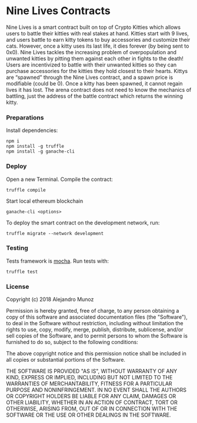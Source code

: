 Nine Lives Contracts
========================

Nine Lives is a smart contract built on top of Crypto Kitties which allows users to battle their kitties with real stakes at hand. Kitties start with 9 lives, and users battle to earn kitty tokens to buy accessories and customize their cats. However, once a kitty uses its last life, it dies forever (by being sent to 0x0). Nine Lives tackles the increasing problem of overpopulation and unwanted kitties by pitting them against each other in fights to the death! Users are incentivized to battle with their unwanted kitties so they can purchase accessories for the kitties they hold closest to their hearts. Kittys are “spawned” through the Nine Lives contract, and a spawn price is modifiable (could be 0). Once a kitty has been spawned, it cannot regain lives it has lost. The arena contract does not need to know the mechanics of battling, just the address of the battle contract which returns the winning kitty.


### Preparations
Install dependencies:
```
npm i
npm install -g truffle
npm install -g ganache-cli
```
### Deploy
Open a new Terminal. Compile the contract:
```
truffle compile
```

Start local ethereum blockchain
```
ganache-cli <options>
```

To deploy the smart contract on the development network, run:
```
truffle migrate --network development
```

### Testing
Tests framework is [mocha](https://mochajs.org/). Run tests with:
```
truffle test
``` 

### License

Copyright (c) 2018 Alejandro Munoz

Permission is hereby granted, free of charge, to any person obtaining a copy
of this software and associated documentation files (the "Software"), to deal
in the Software without restriction, including without limitation the rights
to use, copy, modify, merge, publish, distribute, sublicense, and/or sell
copies of the Software, and to permit persons to whom the Software is
furnished to do so, subject to the following conditions:

The above copyright notice and this permission notice shall be included in all
copies or substantial portions of the Software.

THE SOFTWARE IS PROVIDED "AS IS", WITHOUT WARRANTY OF ANY KIND, EXPRESS OR
IMPLIED, INCLUDING BUT NOT LIMITED TO THE WARRANTIES OF MERCHANTABILITY,
FITNESS FOR A PARTICULAR PURPOSE AND NONINFRINGEMENT. IN NO EVENT SHALL THE
AUTHORS OR COPYRIGHT HOLDERS BE LIABLE FOR ANY CLAIM, DAMAGES OR OTHER
LIABILITY, WHETHER IN AN ACTION OF CONTRACT, TORT OR OTHERWISE, ARISING FROM,
OUT OF OR IN CONNECTION WITH THE SOFTWARE OR THE USE OR OTHER DEALINGS IN THE
SOFTWARE.
